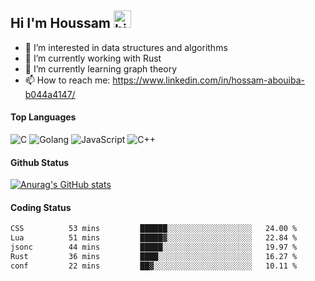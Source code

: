 ## Hi I'm Houssam <img src="https://user-images.githubusercontent.com/1303154/88677602-1635ba80-d120-11ea-84d8-d263ba5fc3c0.gif" width="28px" alt="hi">

- 👀 I’m interested in data structures and algorithms
- 🔭 I’m currently working with Rust
- 🌱 I’m currently learning graph theory
- 📫 How to reach me: https://www.linkedin.com/in/hossam-abouiba-b044a4147/

#### Top Languages

![C](https://img.shields.io/badge/c-%2300599C.svg?style=for-the-badge&logo=c&logoColor=white)
![Golang](https://img.shields.io/badge/go-blue?style=for-the-badge&logo=Goland)
![JavaScript](https://img.shields.io/badge/javascript-%23323330.svg?style=for-the-badge&logo=javascript&logoColor=%23F7DF1E)
![C++](https://img.shields.io/badge/C%2B%2B-blue?style=for-the-badge&logo=C%2B%2B)


#### Github Status
[![Anurag's GitHub stats](https://github-readme-stats.vercel.app/api?username=0xhoussam&theme=tokyonight)](https://github.com/anuraghazra/github-readme-stats)

#### Coding Status
<!--START_SECTION:waka-->

```txt
CSS          53 mins         ██████░░░░░░░░░░░░░░░░░░░   24.00 %
Lua          51 mins         █████▓░░░░░░░░░░░░░░░░░░░   22.84 %
jsonc        44 mins         █████░░░░░░░░░░░░░░░░░░░░   19.97 %
Rust         36 mins         ████░░░░░░░░░░░░░░░░░░░░░   16.27 %
conf         22 mins         ██▓░░░░░░░░░░░░░░░░░░░░░░   10.11 %
```

<!--END_SECTION:waka-->

